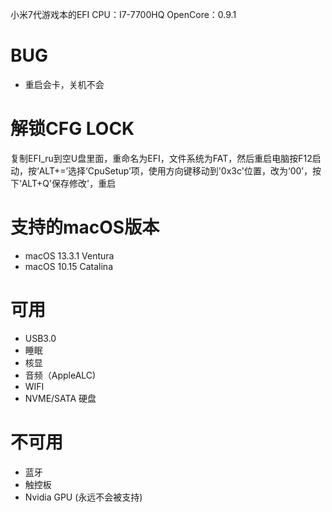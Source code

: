 小米7代游戏本的EFI
CPU：I7-7700HQ
OpenCore：0.9.1
# BUG
* 重启会卡，关机不会

# 解锁CFG LOCK
复制EFI_ru到空U盘里面，重命名为EFI，文件系统为FAT，然后重启电脑按F12启动，按‘ALT+=’选择‘CpuSetup’项，使用方向键移动到'0x3c'位置，改为‘00’，按下‘ALT+Q'保存修改'，重启

# 支持的macOS版本
* macOS 13.3.1 Ventura
* macOS 10.15 Catalina

# 可用
* USB3.0
* 睡眠
* 核显
* 音频（AppleALC)
* WIFI
* NVME/SATA 硬盘

# 不可用
* 蓝牙
* 触控板
* Nvidia GPU (永远不会被支持)

